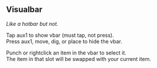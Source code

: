 ## Visualbar ##
  
_Like a hotbar but not._  
  
Tap aux1 to show vbar (must tap, not press).  
Press aux1, move, dig, or place to hide the vbar.  

Punch or rightclick an item in the vbar to select it.  
The item in that slot will be swapped with your current item.  
